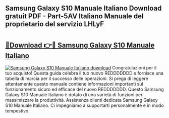 ## Samsung Galaxy S10 Manuale Italiano Download gratuit PDF - Part-5AV Italiano Manuale del proprietario del servizio LHLyF

# <h2><a href="http://dfgvs8v.blite.top/?on=Samsung+Galaxy+S10+Manuale+Italiano">🔗Download 👉🔴 Samsung Galaxy S10 Manuale Italiano</a></h2>

[![Samsung Galaxy S10 Manuale Italiano download](https://i.imgur.com/lujVjoI.png)](http://dfgvs8v.blite.top/?on=Samsung+Galaxy+S10+Manuale+Italiano)
Congratulazioni per il tuo acquisto! Questa guida celebra il tuo nuovo REDDDDDDD e fornisce una tabella di marcia per il successo delle operazioni. Si prega di leggere attentamente questo manuale contiene informazioni importanti sul funzionamento sicuro ed efficace del nuovo REDDDDDDD. Questo Samsung Galaxy S10 Manuale Italiano è dotato di una varietà di funzioni per massimizzare la produttività. Assistenza clienti dedicata Samsung Galaxy S10 Manuale Italiano. Ci impegniamo a supportarti personalmente e in modo tempestivo.
